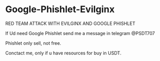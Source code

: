 # Google-Phishlet-Evilginx
RED TEAM ATTACK WITH EVILGINX AND GOOGLE PHISHLET

If Ud need Google Phishlet send me a message in telegram @PSDT707

Phishlet only sell, not free.

Conctact me, only if u have resources for buy in USDT.
